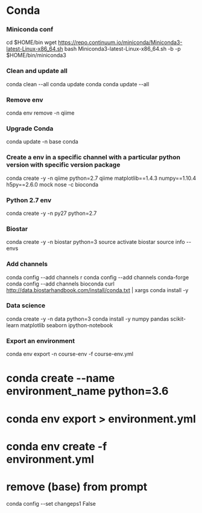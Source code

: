 # Conda
### Miniconda conf

cd $HOME/bin
wget https://repo.continuum.io/miniconda/Miniconda3-latest-Linux-x86_64.sh
bash Miniconda3-latest-Linux-x86_64.sh -b -p $HOME/bin/miniconda3

### Clean and update all
conda clean --all
conda update conda
conda update --all

### Remove env
conda env remove -n qiime

### Upgrade Conda
conda update -n base conda

### Create a env in a specific channel with a particular python version with specific version package
conda create -y -n qiime python=2.7 qiime matplotlib==1.4.3 numpy==1.10.4 h5py==2.6.0 mock nose -c bioconda

### Python 2.7 env
conda create -y -n py27 python=2.7


### Biostar
conda create -y -n biostar python=3
source activate biostar
source info --envs

### Add channels
conda config --add channels r
conda config --add channels conda-forge
conda config --add channels bioconda
curl http://data.biostarhandbook.com/install/conda.txt | xargs conda install -y


### Data science
conda create -y -n data python=3
conda install -y numpy pandas scikit-learn matplotlib seaborn ipython-notebook

### Export an environment
conda env export -n course-env -f course-env.yml


# conda create --name environment_name python=3.6
# conda env export > environment.yml
# conda env create -f environment.yml

# remove (base) from prompt
conda config --set changeps1 False